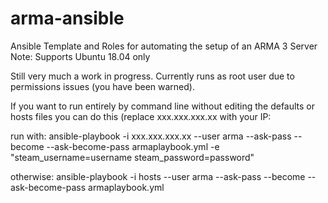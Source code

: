 # arma-ansible
Ansible Template and Roles for automating the setup of an ARMA 3 Server
Note: Supports Ubuntu 18.04 only

Still very much a work in progress. Currently runs as root user due to permissions issues (you have been warned).

If you want to run entirely by command line without editing the defaults or hosts files you can do this (replace xxx.xxx.xxx.xx with your IP: 

run with: ansible-playbook -i xxx.xxx.xxx.xx --user arma --ask-pass --become --ask-become-pass armaplaybook.yml -e "steam_username=username steam_password=password"

otherwise: ansible-playbook -i hosts --user arma --ask-pass --become --ask-become-pass armaplaybook.yml
